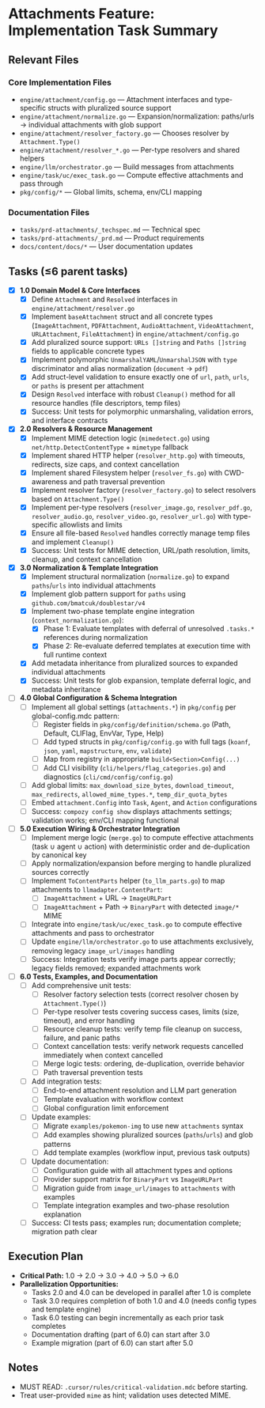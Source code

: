 # Attachments Feature: Implementation Task Summary

## Relevant Files

### Core Implementation Files

- `engine/attachment/config.go` — Attachment interfaces and type-specific structs with pluralized source support
- `engine/attachment/normalize.go` — Expansion/normalization: paths/urls → individual attachments with glob support
- `engine/attachment/resolver_factory.go` — Chooses resolver by `Attachment.Type()`
- `engine/attachment/resolver_*.go` — Per-type resolvers and shared helpers
- `engine/llm/orchestrator.go` — Build messages from attachments
- `engine/task/uc/exec_task.go` — Compute effective attachments and pass through
- `pkg/config/*` — Global limits, schema, env/CLI mapping

### Documentation Files

- `tasks/prd-attachments/_techspec.md` — Technical spec
- `tasks/prd-attachments/_prd.md` — Product requirements
- `docs/content/docs/*` — User documentation updates

## Tasks (≤6 parent tasks)

- [x] **1.0 Domain Model & Core Interfaces**
  - [x] Define `Attachment` and `Resolved` interfaces in `engine/attachment/resolver.go`
  - [x] Implement `baseAttachment` struct and all concrete types (`ImageAttachment`, `PDFAttachment`, `AudioAttachment`, `VideoAttachment`, `URLAttachment`, `FileAttachment`) in `engine/attachment/config.go`
  - [x] Add pluralized source support: `URLs []string` and `Paths []string` fields to applicable concrete types
  - [x] Implement polymorphic `UnmarshalYAML`/`UnmarshalJSON` with `type` discriminator and alias normalization (`document` → `pdf`)
  - [x] Add struct-level validation to ensure exactly one of `url`, `path`, `urls`, or `paths` is present per attachment
  - [x] Design `Resolved` interface with robust `Cleanup()` method for all resource handles (file descriptors, temp files)
  - [x] Success: Unit tests for polymorphic unmarshaling, validation errors, and interface contracts

- [x] **2.0 Resolvers & Resource Management**
  - [x] Implement MIME detection logic (`mimedetect.go`) using `net/http.DetectContentType` + `mimetype` fallback
  - [x] Implement shared HTTP helper (`resolver_http.go`) with timeouts, redirects, size caps, and context cancellation
  - [x] Implement shared Filesystem helper (`resolver_fs.go`) with CWD-awareness and path traversal prevention
  - [x] Implement resolver factory (`resolver_factory.go`) to select resolvers based on `Attachment.Type()`
  - [x] Implement per-type resolvers (`resolver_image.go`, `resolver_pdf.go`, `resolver_audio.go`, `resolver_video.go`, `resolver_url.go`) with type-specific allowlists and limits
  - [x] Ensure all file-based `Resolved` handles correctly manage temp files and implement `Cleanup()`
  - [x] Success: Unit tests for MIME detection, URL/path resolution, limits, cleanup, and context cancellation

- [x] **3.0 Normalization & Template Integration**
  - [x] Implement structural normalization (`normalize.go`) to expand `paths`/`urls` into individual attachments
  - [x] Implement glob pattern support for `paths` using `github.com/bmatcuk/doublestar/v4`
  - [x] Implement two-phase template engine integration (`context_normalization.go`):
    - [x] Phase 1: Evaluate templates with deferral of unresolved `.tasks.*` references during normalization
    - [x] Phase 2: Re-evaluate deferred templates at execution time with full runtime context
  - [x] Add metadata inheritance from pluralized sources to expanded individual attachments
  - [x] Success: Unit tests for glob expansion, template deferral logic, and metadata inheritance

- [ ] **4.0 Global Configuration & Schema Integration**
  - [ ] Implement all global settings (`attachments.*`) in `pkg/config` per global-config.mdc pattern:
    - [ ] Register fields in `pkg/config/definition/schema.go` (Path, Default, CLIFlag, EnvVar, Type, Help)
    - [ ] Add typed structs in `pkg/config/config.go` with full tags (`koanf`, `json`, `yaml`, `mapstructure`, `env`, `validate`)
    - [ ] Map from registry in appropriate `build<Section>Config(...)`
    - [ ] Add CLI visibility (`cli/helpers/flag_categories.go`) and diagnostics (`cli/cmd/config/config.go`)
  - [ ] Add global limits: `max_download_size_bytes`, `download_timeout`, `max_redirects`, `allowed_mime_types.*`, `temp_dir_quota_bytes`
  - [ ] Embed `attachment.Config` into `Task`, `Agent`, and `Action` configurations
  - [ ] Success: `compozy config show` displays attachments settings; validation works; env/CLI mapping functional

- [ ] **5.0 Execution Wiring & Orchestrator Integration**
  - [ ] Implement merge logic (`merge.go`) to compute effective attachments (task ∪ agent ∪ action) with deterministic order and de-duplication by canonical key
  - [ ] Apply normalization/expansion before merging to handle pluralized sources correctly
  - [ ] Implement `ToContentParts` helper (`to_llm_parts.go`) to map attachments to `llmadapter.ContentPart`:
    - [ ] `ImageAttachment` + URL → `ImageURLPart`
    - [ ] `ImageAttachment` + Path → `BinaryPart` with detected `image/*` MIME
  - [ ] Integrate into `engine/task/uc/exec_task.go` to compute effective attachments and pass to orchestrator
  - [ ] Update `engine/llm/orchestrator.go` to use attachments exclusively, removing legacy `image_url/images` handling
  - [ ] Success: Integration tests verify image parts appear correctly; legacy fields removed; expanded attachments work

- [ ] **6.0 Tests, Examples, and Documentation**
  - [ ] Add comprehensive unit tests:
    - [ ] Resolver factory selection tests (correct resolver chosen by `Attachment.Type()`)
    - [ ] Per-type resolver tests covering success cases, limits (size, timeout), and error handling
    - [ ] Resource cleanup tests: verify temp file cleanup on success, failure, and panic paths
    - [ ] Context cancellation tests: verify network requests cancelled immediately when context cancelled
    - [ ] Merge logic tests: ordering, de-duplication, override behavior
    - [ ] Path traversal prevention tests
  - [ ] Add integration tests:
    - [ ] End-to-end attachment resolution and LLM part generation
    - [ ] Template evaluation with workflow context
    - [ ] Global configuration limit enforcement
  - [ ] Update examples:
    - [ ] Migrate `examples/pokemon-img` to use new `attachments` syntax
    - [ ] Add examples showing pluralized sources (`paths`/`urls`) and glob patterns
    - [ ] Add template examples (workflow input, previous task outputs)
  - [ ] Update documentation:
    - [ ] Configuration guide with all attachment types and options
    - [ ] Provider support matrix for `BinaryPart` vs `ImageURLPart`
    - [ ] Migration guide from `image_url/images` to `attachments` with examples
    - [ ] Template integration examples and two-phase resolution explanation
  - [ ] Success: CI tests pass; examples run; documentation complete; migration path clear

## Execution Plan

- **Critical Path:** 1.0 → 2.0 → 3.0 → 4.0 → 5.0 → 6.0
- **Parallelization Opportunities:**
  - Tasks 2.0 and 4.0 can be developed in parallel after 1.0 is complete
  - Task 3.0 requires completion of both 1.0 and 4.0 (needs config types and template engine)
  - Task 6.0 testing can begin incrementally as each prior task completes
  - Documentation drafting (part of 6.0) can start after 3.0
  - Example migration (part of 6.0) can start after 5.0

## Notes

- MUST READ: `.cursor/rules/critical-validation.mdc` before starting.
- Treat user-provided `mime` as hint; validation uses detected MIME.

